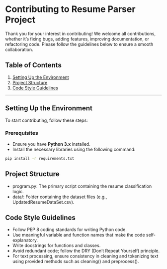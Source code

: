 # Contributing to Resume Parser Project

Thank you for your interest in contributing! We welcome all contributions, whether it’s fixing bugs, adding features, improving documentation, or refactoring code. Please follow the guidelines below to ensure a smooth collaboration.

## Table of Contents

1. [Setting Up the Environment](#setting-up-the-environment)
2. [Project Structure](#project-structure)
3. [Code Style Guidelines](#code-style-guidelines)


---

## Setting Up the Environment

To start contributing, follow these steps:

### Prerequisites

- Ensure you have **Python 3.x** installed.
- Install the necessary libraries using the following command:

```bash
pip install -r requirements.txt
```

## Project Structure
- program.py: The primary script containing the resume classification logic.
- data/: Folder containing the dataset files (e.g., UpdatedResumeDataSet.csv).

## Code Style Guidelines
- Follow PEP 8 coding standards for writing Python code.
- Use meaningful variable and function names that make the code self-explanatory.
- Write docstrings for functions and classes.
- Avoid redundant code; follow the DRY (Don’t Repeat Yourself) principle.
- For text processing, ensure consistency in cleaning and tokenizing text using provided methods such as cleaning() and preprocess().

